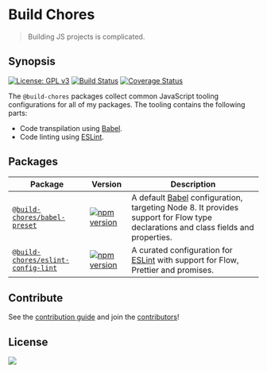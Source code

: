 # Build Chores

> Building JS projects is complicated.

## Synopsis

[![License: GPL v3](https://img.shields.io/badge/License-GPL%20v3-blue.svg)](https://www.gnu.org/licenses/gpl-3.0) [![Build Status](https://travis-ci.org/critocrito/build-chores.svg?branch=master)](https://travis-ci.org/critocrito/build-chores) [![Coverage Status](https://coveralls.io/repos/github/critocrito/build-chores/badge.svg)](https://coveralls.io/github/critocrito/build-chores)

The `@build-chores` packages collect common JavaScript tooling configurations for all of my packages. The tooling contains the following parts:

- Code transpilation using [Babel](https://babeljs.io).
- Code linting using [ESLint](https://eslint.org).

## Packages

| Package | Version | Description |
|---------|---------|-------------|
| [`@build-chores/babel-preset`](packages/babel-preset) | [![npm version](https://img.shields.io/npm/v/@build-chores/babel-preset.svg?style=flat)](https://www.npmjs.com/package/@build-chores/babel-preset) | A default [Babel](https://babeljs.io) configuration, targeting Node 8. It provides support for Flow type declarations and class fields and properties. |
| [`@build-chores/eslint-config-lint`](packages/eslint-config-lint) | [![npm version](https://img.shields.io/npm/v/@build-chores/eslint-config-lint.svg?style=flat)](https://www.npmjs.com/package/@build-chores/eslint-config-lint) | A curated configuration for [ESLint](https://eslint.org) with support for Flow, Prettier and promises. |

## Contribute

See the [contribution guide](contributing.md) and join the [contributors](https://github.com/critocrito/build-chores/graphs/contributors)!

## License

[<img src="https://www.gnu.org/graphics/gplv3-88x31.png" align="left" />](license)
